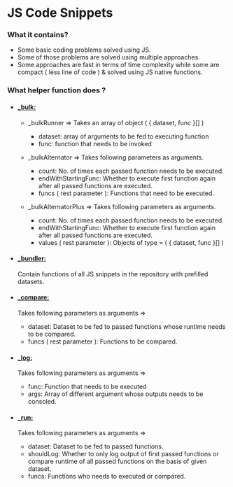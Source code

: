 # JS Code Snippets

### What it contains?
* Some basic coding problems solved using JS.
* Some of those problems are solved using multiple approaches.
* Some approaches are fast in terms of time complexity while some are compact ( less line of code ) & solved using JS native functions.

### What helper function does ?

* #### <a href="https://github.com/harsh863/js-practice-snippets/blob/master/helper/_bulk.js">_bulk:</a>
  
   - _bulkRunner => Takes an array of object ( { dataset, func }[] )
     * dataset: array of arguments to be fed to executing function
     * func: function that needs to be invoked
       
   - _bulkAlternator => Takes following parameters as arguments.
     * count: No. of times each passed function needs to be executed.
     * endWithStartingFunc: Whether to execute first function again after all passed functions are executed.
     * funcs ( rest parameter ): Functions that need to be executed.

   - _bulkAlternatorPlus => Takes following parameters as arguments.
     * count: No. of times each passed function needs to be executed.
     * endWithStartingFunc: Whether to execute first function again after all passed functions are executed.
     * values ( rest parameter ): Objects of type = ( { dataset, func }[] )
    
* #### <a href="https://github.com/harsh863/js-practice-snippets/blob/master/helper/_bundler.js">_bundler:</a>
  
  Contain functions of all JS snippets in the repository with prefilled datasets.
  

* #### <a href="https://github.com/harsh863/js-practice-snippets/blob/master/helper/_compare.js">_compare:</a>

  Takes following parameters as arguments =>
    * dataset: Dataset to be fed to passed functions whose runtime needs to be compared.
    * funcs ( rest parameter ): Functions to be compared.

* #### <a href="https://github.com/harsh863/js-practice-snippets/blob/master/helper/_log.js">_log:</a>
  
  Takes following parameters as arguments =>
    * func: Function that needs to be executed 
    * args: Array of different argument whose outputs needs to be consoled.

* #### <a href="https://github.com/harsh863/js-practice-snippets/blob/master/helper/_run.js">_run:</a>
  
  Takes following parameters as arguments =>
    * dataset: Dataset to be fed to passed functions.
    * shouldLog: Whether to only log output of first passed functions or compare runtime of all passed functions on the basis of given dataset.
    * funcs: Functions who needs to executed or compared.

